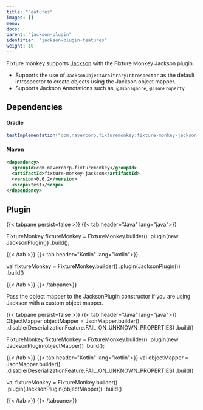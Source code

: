 ```yaml
---
title: "Features"
images: []
menu:
docs:
parent: "jackson-plugin"
identifier: "jackson-plugin-features"
weight: 10
---
```


Fixture monkey supports [Jackson](https://github.com/FasterXML/jackson) with the Fixture Monkey Jackson plugin.

- Supports the use of `JacksonObjectArbitraryIntrospector` as the default introspector to create objects using the Jackson object mapper.
- Supports Jackson Annotations such as, `@JsonIgnore`, `@JsonProperty`

## Dependencies
#### Gradle
```groovy
testImplementation("com.navercorp.fixturemonkey:fixture-monkey-jackson:0.6.2")
```

#### Maven
```xml
<dependency>
  <groupId>com.navercorp.fixturemonkey</groupId>
  <artifactId>fixture-monkey-jackson</artifactId>
  <version>0.6.2</version>
  <scope>test</scope>
</dependency>
```

## Plugin
{{< tabpane persist=false >}}
{{< tab header="Java" lang="java">}}

FixtureMonkey fixtureMonkey = FixtureMonkey.builder()
    .plugin(new JacksonPlugin())
    .build();

{{< /tab >}}
{{< tab header="Kotlin" lang="kotlin">}}

val fixtureMonkey = FixtureMonkey.builder()
    .plugin(JacksonPlugin())
    .build()

{{< /tab >}}
{{< /tabpane>}}

Pass the object mapper to the JacksonPlugin constructor if you are using Jackson with a custom object mapper.

{{< tabpane persist=false >}}
{{< tab header="Java" lang="java">}}
ObjectMapper objectMapper = JsonMapper.builder()
    .disable(DeserializationFeature.FAIL_ON_UNKNOWN_PROPERTIES)
    .build()

FixtureMonkey fixtureMonkey = FixtureMonkey.builder()
    .plugin(new JacksonPlugin(objectMapper))
    .build();

{{< /tab >}}
{{< tab header="Kotlin" lang="kotlin">}}
val objectMapper = JsonMapper.builder()
    .disable(DeserializationFeature.FAIL_ON_UNKNOWN_PROPERTIES)
    .build()

val fixtureMonkey = FixtureMonkey.builder()
    .plugin(JacksonPlugin(objectMapper))
    .build()

{{< /tab >}}
{{< /tabpane>}}
